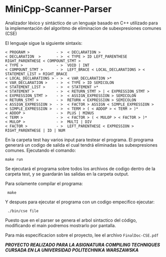 # MiniCpp-Scanner-Parser
Analizador léxico y sintáctico de un lenguaje basado en C++ utilizado para la implementación del algoritmo de eliminacion de subexpresiones comunes (CSE)

El lenguaje sigue la siguiente sintaxis:
```
< PROGRAM >            - >  < DECLARATION >   
< DECLARATION  >       - >  < TYPE > ID LEFT_PARENTHESE RIGHT_PARENTHESE < COMPOUNT_STMT >
< TYPE >               - >  VOID | INT
< COMPOUNT_STMT >      - >  LEFT_BRACE < LOCAL_DECLARATIONS > < STATEMENT_LIST > RIGHT_BRACE
< LOCAL_DECLARATIONS > - >  < VAR_DECLARATION >*
< VAR_DECLARATION >    - >  < TYPE > ID SEMICOLON
< STATEMENT_LIST >     - >  < STATEMENT >*
< STATEMENT >          - >  < RETURN_STMT > | < EXPRESSION_STMT >
< EXPRESSION_STMT >    - >  < ASSIGN_EXPRESSION > SEMICOLON
< RETURN_STMT >        - >  RETURN < EXPRESSION > SEMICOLON
< ASSIGN_EXPRESSION >  - >  < FACTOR > ASSIGN < SIMPLE_EXPRESSION >
< SIMPLE_EXPRESSION >  - >  < TERM > ( < ADDOP > < TERM > )*
< ADDOP >              - >  PLUS | MINUS
< TERM >               - >  < FACTOR > ( < MULOP > < FACTOR > )*
< MULOP >              - >  MULTI | DIV
< FACTOR >             - >  LEFT_PARENTHESE < EXPRESSION > RIGHT_PARENTHESE | ID | NUM
```

En la carpeta test hay varios input para testear el programa. El programa generará un codigo de salida el cual tendrá eliminadas las subexpresiones comunes.
Ejecutando el comando:
```
make run
```
Se ejecutará el programa sobre todos los archivos de codigo dentro de la carpeta test, y se guardarán las salidas en la carpeta output.

Para solamente compilar el programa:
```
 make
````
Y despues para ejecutar el programa con un codigo empecifico ejecutar:
```
 ./bin/cse file
```

Puesto que en el parser se genera el arbol sintactico del código, modificando el main podremos mostrarlo por pantalla.

Para más especificacion sobre el proyecto, lee el archivo `FinalDoc-CSE.pdf`

**_PROYECTO REALIZADO PARA LA ASIGNATURA COMPILING TECHNIQUES CURSADA EN LA UNIVERSIDAD POLITECHNIKA WARSZAWSKA_**
